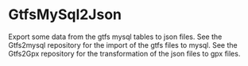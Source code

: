 # GtfsMySql2Json

Export some data from the gtfs mysql tables to json files.
See the Gtfs2mysql repository for the import of the gtfs files to mysql.
See the Gtfs2Gpx repository for the transformation of the json files to gpx files.